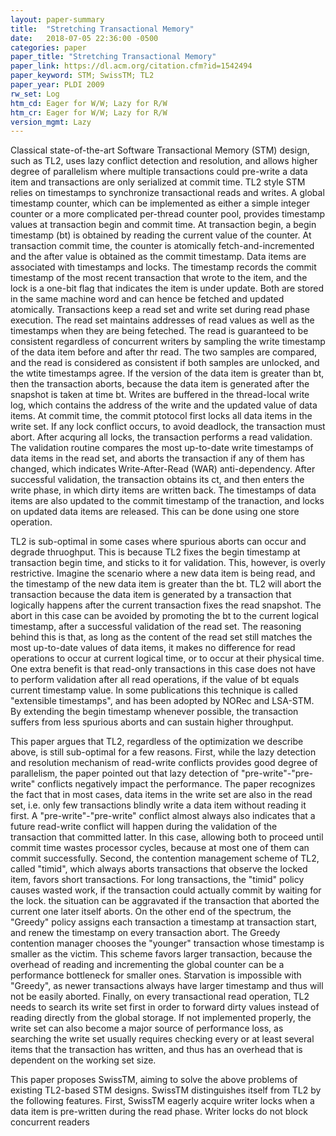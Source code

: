 ```yaml
---
layout: paper-summary
title:  "Stretching Transactional Memory"
date:   2018-07-05 22:36:00 -0500
categories: paper
paper_title: "Stretching Transactional Memory"
paper_link: https://dl.acm.org/citation.cfm?id=1542494
paper_keyword: STM; SwissTM; TL2
paper_year: PLDI 2009
rw_set: Log
htm_cd: Eager for W/W; Lazy for R/W
htm_cr: Eager for W/W; Lazy for R/W
version_mgmt: Lazy
---
```


Classical state-of-the-art Software Transactional Memory (STM) design, such as TL2, uses lazy conflict detection and 
resolution, and allows higher degree of parallelism where multiple transactions could pre-write a data item and 
transactions are only serialized at commit time. TL2 style STM relies on timestamps to synchronize transactional
reads and writes. A global timestamp counter, which can be implemented as either a simple integer counter or a 
more complicated per-thread counter pool, provides timestamp values at transaction begin and commit time. At transaction
begin, a begin timestamp (bt) is obtained by reading the current value of the counter. At transaction commit time, the
counter is atomically fetch-and-incremented and the after value is obtained as the commit timestamp. Data items are 
associated with timestamps and locks. The timestamp records the commit timestamp of the most recent transaction 
that wrote to the item, and the lock is a one-bit flag that indicates the item is under update. Both are stored in the 
same machine word and can hence be fetched and updated atomically. Transactions keep a read set and write set during 
read phase execution. The read set maintains addresses of read values as well as the timestamps when they are being 
feteched. The read is guaranteed to be consistent regardless of concurrent writers by sampling the write timestamp of 
the data item before and after thr read. The two samples are compared, and the read is considered as consistent if both 
samples are unlocked, and the wtite timestamps agree. If the version of the data item is greater than bt, then the transaction
aborts, because the data item is generated after the snapshot is taken at time bt. Writes are buffered in the thread-local 
write log, which contains the address of the write and the updated value of data items. At commit time, the commit 
ptotocol first locks all data items in the write set. If any lock conflict occurs, to avoid deadlock, the 
transaction must abort. After acquring all locks, the transaction performs a read validation. The validation routine
compares the most up-to-date write timestamps of data items in the read set, and aborts the transaction if any of them
has changed, which indicates Write-After-Read (WAR) anti-dependency. After successful validation, the transaction obtains 
its ct, and then enters the write phase, in which dirty items are written back. The timestamps of data items are also updated 
to the commit timestamp of the tranaction, and locks on updated data items are released. This can be done using one store 
operation.

TL2 is sub-optimal in some cases where spurious aborts can occur and degrade thruoghput. This is because TL2 fixes the begin
timestamp at transaction begin time, and sticks to it for validation. This, however, is overly restrictive. Imagine the scenario 
where a new data item is being read, and the timestamp of the new data item is greater than the bt. TL2 will abort the transaction 
because the data item is generated by a transaction that logically happens after the current transaction fixes the read 
snapshot. The abort in this case can be avoided by promoting the bt to the current logical timestamp, after a successful validation
of the read set. The reasoning behind this is that, as long as the content of the read set still matches the most up-to-date 
values of data items, it makes no difference for read operations to occur at current logical time, or to occur at their 
physical time. One extra benefit is that read-only transactions in this case does not have to perform validation after all 
read operations, if the value of bt equals current timestamp value. In some publications this technique is called "extensible
timestamps", and has been adopted by NORec and LSA-STM. By extending the begin timestamp whenever possible, the transaction
suffers from less spurious aborts and can sustain higher throughput.

This paper argues that TL2, regardless of the optimization we describe above, is still sub-optimal for a few reasons. First, 
while the lazy detection and resolution mechanism of read-write conflicts provides good degree of parallelism, the paper 
pointed out that lazy detection of "pre-write"-"pre-write" conflicts negatively impact the performance. The paper recognizes the fact 
that in most cases, data items in the write set are also in the read set, i.e. only few transactions blindly write a data item
without reading it first. A "pre-write"-"pre-write" conflict almost always also indicates that a future read-write conflict will happen
during the validation of the transaction that committed latter. In this case, allowing both to proceed until commit time
wastes processor cycles, because at most one of them can commit successfully. Second, the contention management scheme of TL2,
called "timid", which always aborts transactions that observe the locked item, favors short transactions. For long transactions,
the "timid" policy causes wasted work, if the transaction could actually commit by waiting for the lock. the situation can be 
aggravated if the transaction that aborted the current one later itself aborts. On the other end of the spectrum, the 
"Greedy" policy assigns each transaction a timestamp at transaction start, and renew the timestamp on every transaction abort.
The Greedy contention manager chooses the "younger" transaction whose timestamp is smaller as the victim. This scheme favors 
larger transaction, because the overhead of reading and incrementing the global counter can be a performance bottleneck for 
smaller ones. Starvation is impossible with "Greedy", as newer transactions always have larger timestamp and thus will not 
be easily aborted. Finally, on every transactional read operation, TL2 needs to search its write set first in order to forward
dirty values instead of reading directly from the global storage. If not implemented properly, the write set can also become
a major source of performance loss, as searching the write set usually requires checking every or at least several items 
that the transaction has written, and thus has an overhead that is dependent on the working set size. 

This paper proposes SwissTM, aiming to solve the above problems of existing TL2-based STM designs. SwissTM distinguishes 
itself from TL2 by the following features. First, SwissTM eagerly acquire writer locks when a data item is pre-written
during the read phase. Writer locks do not block concurrent readers